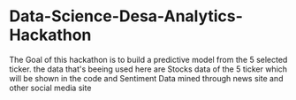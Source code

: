# Data-Science-Desa-Analytics-Hackathon
The Goal of this hackathon is to build a predictive model from the 5 selected ticker. the data that's beeing used here are Stocks data of the 5 ticker which will be shown in the code and Sentiment Data mined through news site and other social media site
